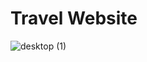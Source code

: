# Travel Website

![desktop (1)](https://user-images.githubusercontent.com/107650111/183439508-1ed6a987-f041-4d33-8b87-b81c266a01c6.png)
